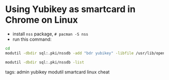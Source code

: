 # Using Yubikey as smartcard in Chrome on Linux

- install `nss` package, `# pacman -S nss`
- run this command:

```sh cheat modutil Add yubikey to NSS database
cd
modutil -dbdir sql:.pki/nssdb -add "bdr yubikey" -libfile /usr/lib/opensc-pkcs11.so
```

```sh cheat modutil List keys in NSS database
modutil -dbdir sql:.pki/nssdb -list
```

tags: admin yubikey modutil smartcard linux cheat
